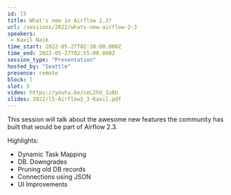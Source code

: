 ```yaml
---
id: l5
title: What's new in Airflow 2.3?
url: /sessions/2022/whats-new-airflow-2-3
speakers:
 - Kaxil Naik
time_start: 2022-05-27T02:30:00.000Z
time_end: 2022-05-27T02:55:00.000Z
session_type: "Presentation"
hosted_by: "Seattle"
presence: remote
block: l
slot: 5
video: https://youtu.be/ceL2hU_Iu8U
slides: 2022/l5-Airflow2_3-Kaxil.pdf
---
```


This session will talk about the awesome new features the community has built that would be part of Airflow 2.3.

Highlights:
  * Dynamic Task Mapping
  * DB. Downgrades
  * Pruning old DB records
  * Connections using JSON
  * UI Improvements

